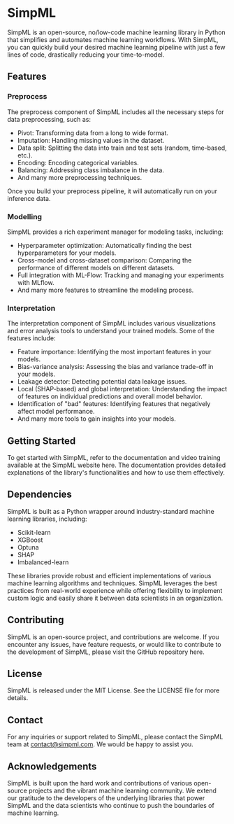 # SimpML
SimpML is an open-source, no/low-code machine learning library in Python that simplifies and automates machine learning workflows. With SimpML, you can quickly build your desired machine learning pipeline with just a few lines of code, drastically reducing your time-to-model.

## Features
### Preprocess
The preprocess component of SimpML includes all the necessary steps for data preprocessing, such as:

 - Pivot: Transforming data from a long to wide format.
 - Imputation: Handling missing values in the dataset.
 - Data split: Splitting the data into train and test sets (random, time-based, etc.).
 - Encoding: Encoding categorical variables.
 - Balancing: Addressing class imbalance in the data.
 - And many more preprocessing techniques.

Once you build your preprocess pipeline, it will automatically run on your inference data.

### Modelling
SimpML provides a rich experiment manager for modeling tasks, including:

 - Hyperparameter optimization: Automatically finding the best hyperparameters for your models.
 - Cross-model and cross-dataset comparison: Comparing the performance of different models on different datasets.
 - Full integration with ML-Flow: Tracking and managing your experiments with MLflow.
 - And many more features to streamline the modeling process.

### Interpretation
The interpretation component of SimpML includes various visualizations and error analysis tools to understand your trained models. Some of the features include:

 - Feature importance: Identifying the most important features in your models.
 - Bias-variance analysis: Assessing the bias and variance trade-off in your models.
 - Leakage detector: Detecting potential data leakage issues.
 - Local (SHAP-based) and global interpretation: Understanding the impact of features on individual predictions and overall model behavior.
 - Identification of "bad" features: Identifying features that negatively affect model performance.
 - And many more tools to gain insights into your models.

## Getting Started
To get started with SimpML, refer to the documentation and video training available at the SimpML website here. The documentation provides detailed explanations of the library's functionalities and how to use them effectively.

## Dependencies
SimpML is built as a Python wrapper around industry-standard machine learning libraries, including:

 - Scikit-learn
 - XGBoost
 - Optuna
 - SHAP
 - Imbalanced-learn

These libraries provide robust and efficient implementations of various machine learning algorithms and techniques. SimpML leverages the best practices from real-world experience while offering flexibility to implement custom logic and easily share it between data scientists in an organization.

## Contributing
SimpML is an open-source project, and contributions are welcome. If you encounter any issues, have feature requests, or would like to contribute to the development of SimpML, please visit the GitHub repository here.

## License
SimpML is released under the MIT License. See the LICENSE file for more details.

## Contact
For any inquiries or support related to SimpML, please contact the SimpML team at contact@simpml.com. We would be happy to assist you.

## Acknowledgements
SimpML is built upon the hard work and contributions of various open-source projects and the vibrant machine learning community. We extend our gratitude to the developers of the underlying libraries that power SimpML and the data scientists who continue to push the boundaries of machine learning.